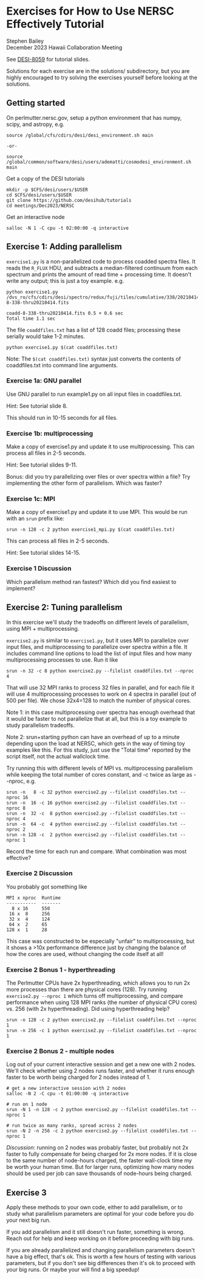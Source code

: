 # Exercises for How to Use NERSC Effectively Tutorial

Stephen Bailey<br>
December 2023 Hawaii Collaboration Meeting

See [DESI-8059](https://desi.lbl.gov/DocDB/cgi-bin/private/ShowDocument?docid=8059) for tutorial slides.

Solutions for each exercise are in the solutions/ subdirectory, but
you are highly encouraged to try solving the exercises yourself before
looking at the solutions.

## Getting started

On perlmutter.nersc.gov, setup a python environment that has
numpy, scipy, and astropy, e.g.
```
source /global/cfs/cdirs/desi/desi_environment.sh main

-or-

source /global/common/software/desi/users/adematti/cosmodesi_environment.sh main
```

Get a copy of the DESI tutorials
```
mkdir -p $CFS/desi/users/$USER
cd $CFS/desi/users/$USER
git clone https://github.com/desihub/tutorials
cd meetings/Dec2023/NERSC
```

Get an interactive node
```
salloc -N 1 -C cpu -t 02:00:00 -q interactive
```

## Exercise 1: Adding parallelism

`exercise1.py` is a non-parallelized code to process coadded spectra
files.  It reads the `R_FLUX` HDU, and subtracts a median-filtered
continuum from each spectrum and prints the amount of read time + processing
time.  It doesn't write any output; this is just a toy example.  e.g.
```
python exercise1.py /dvs_ro/cfs/cdirs/desi/spectro/redux/fuji/tiles/cumulative/338/20210414/coadd-8-338-thru20210414.fits

coadd-8-338-thru20210414.fits 0.5 + 0.6 sec
Total time 1.1 sec
```

The file `coaddfiles.txt` has a list of 128 coadd files;
processing these serially would take 1-2 minutes.
```
python exercise1.py $(cat coaddfiles.txt)
```
Note: The `$(cat coaddfiles.txt)` syntax just converts the contents of
coaddfiles.txt into command line arguments.

### Exercise 1a: GNU parallel

Use GNU parallel to run example1.py on all input files in coaddfiles.txt.

Hint: See tutorial slide 8.

This should run in 10-15 seconds for all files.

### Exercise 1b: multiprocessing

Make a copy of exercise1.py and update it to use multiprocessing.
This can process all files in 2-5 seconds.

Hint: See tutorial slides 9-11.

Bonus: did you try parallelizing over files or over spectra within a file?
Try implementing the other form of parallelism.  Which was faster?

### Exercise 1c: MPI

Make a copy of exercise1.py and update it to use MPI.  This would be run with an
`srun` prefix like:
```
srun -n 128 -c 2 python exercise1_mpi.py $(cat coaddfiles.txt)
```
This can process all files in 2-5 seconds.

Hint: See tutorial slides 14-15.

### Exercise 1 Discussion

Which parallelism method ran fastest?  Which did you find easiest to implement?

## Exercise 2: Tuning parallelism

In this exercise we'll study the tradeoffs on different levels of parallelism,
using MPI + multiprocessing.

`exercise2.py` is similar to `exercise1.py`, but it uses MPI to parallelize
over input files, and multiprocessing to parallelize over spectra within a file.
It includes command line options to load the list of input files and how many
multiprocessing processes to use.  Run it like
```
srun -n 32 -c 8 python exercise2.py --filelist coaddfiles.txt --nproc 4
```
That will use 32 MPI ranks to process 32 files in parallel, and for each
file it will use 4 multiprocessing processes to work on 4 spectra in parallel
(out of 500 per file).  We chose 32x4=128 to match the number of physical cores.

Note 1: in this case multiprocessing over spectra has enough overhead that it
would be faster to not parallelize that at all, but this is a toy example
to study parallelism tradeoffs.

Note 2: srun+starting python can have an overhead of up to a minute depending
upon the load at NERSC, which gets in the way of timing toy examples like this.
For this study, just use the "Total time" reported by the script itself,
not the actual wallclock time.

Try running this with different levels of MPI vs. multiprocessing parallelism
while keeping the total number of cores constant, and -c twice as large as
--nproc, e.g.
```
srun -n   8 -c 32 python exercise2.py --filelist coaddfiles.txt --nproc 16
srun -n  16 -c 16 python exercise2.py --filelist coaddfiles.txt --nproc 8 
srun -n  32 -c  8 python exercise2.py --filelist coaddfiles.txt --nproc 4
srun -n  64 -c  4 python exercise2.py --filelist coaddfiles.txt --nproc 2
srun -n 128 -c  2 python exercise2.py --filelist coaddfiles.txt --nproc 1
```

Record the time for each run and compare.  What combination was most effective?

### Exercise 2 Discussion 

You probably got something like
```
MPI x nproc  Runtime
-----------  -------
  8 x 16     550
 16 x  8     256
 32 x  4     124
 64 x  2     65
128 x  1     28
```

This case was constructed to be especially "unfair" to multiprocessing,
but it shows a >10x performance difference just by changing the balance
of how the cores are used, without changing the code itself at all!

### Exercise 2 Bonus 1 - hyperthreading

The Perlmutter CPUs have 2x hyperthreading, which allows you to run 2x more
processes than there are physical cores (128).
Try running `exercise2.py --nproc 1` which turns off multiprocessing, and
compare performance when using 128 MPI ranks (the number of physical CPU cores)
vs. 256 (with 2x hyperthreading).  Did using hyperthreading help?

```
srun -n 128 -c 2 python exercise2.py --filelist coaddfiles.txt --nproc 1
srun -n 256 -c 1 python exercise2.py --filelist coaddfiles.txt --nproc 1
```

### Exercise 2 Bonus 2 - multiple nodes

Log out of your current interactive session and get a new one with 2 nodes.
We'll check whether using 2 nodes runs faster, and whether it runs enough
faster to be worth being charged for 2 nodes instead of 1.

```
# get a new interactive session with 2 nodes
salloc -N 2 -C cpu -t 01:00:00 -q interactive

# run on 1 node
srun -N 1 -n 128 -c 2 python exercise2.py --filelist coaddfiles.txt --nproc 1

# run twice as many ranks, spread across 2 nodes
srun -N 2 -n 256 -c 2 python exercise2.py --filelist coaddfiles.txt --nproc 1
```

*Discussion*: running on 2 nodes was probably faster, but probably not 2x faster
to fully compensate for being charged for 2x more nodes.  If it is close to
the same number of node-hours charged, the faster wall-clock time my be worth
your human time.  But for larger runs, optimizing how many nodes should be
used per job can save thousands of node-hours being charged.

## Exercise 3

Apply these methods to your own code, either to add parallelism, or to study
what parallelism parameters are optimal for your code before you do your
next big run.

If you add parallelism and it still doesn't run faster, something is wrong.
Reach out for help and keep working on it before proceeding with big runs.

If you are already parallelized and changing parallelism parameters doesn't
have a big effect, that's ok. This is worth a few hours of testing with
various parameters, but if you don't see big differences then it's ok to
proceed with your big runs.  Or maybe your will find a big speedup!



